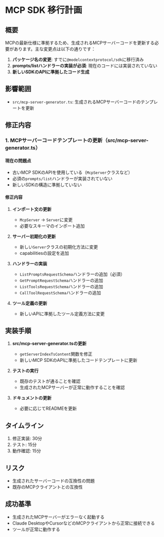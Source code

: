 # MCP SDK 移行計画

## 概要
MCPの最新仕様に準拠するため、生成されるMCPサーバーコードを更新する必要があります。主な変更点は以下の通りです：

1. **パッケージ名の変更**: すでに`@modelcontextprotocol/sdk`に移行済み
2. **prompts/listハンドラーの実装が必須**: 現在のコードには実装されていない
3. **新しいSDKのAPIに準拠したコード生成**

## 影響範囲
- `src/mcp-server-generator.ts`: 生成されるMCPサーバーコードのテンプレートを更新

## 修正内容

### 1. MCPサーバーコードテンプレートの更新（src/mcp-server-generator.ts）

#### 現在の問題点
- 古いMCP SDKのAPIを使用している（`McpServer`クラスなど）
- 必須の`prompts/list`ハンドラーが実装されていない
- 新しいSDKの構造に準拠していない

#### 修正内容
1. **インポート文の更新**
   - `McpServer` → `Server`に変更
   - 必要なスキーマのインポート追加

2. **サーバー初期化の更新**
   - 新しい`Server`クラスの初期化方法に変更
   - capabilitiesの設定を追加

3. **ハンドラーの実装**
   - `ListPromptsRequestSchema`ハンドラーの追加（必須）
   - `GetPromptRequestSchema`ハンドラーの追加
   - `ListToolsRequestSchema`ハンドラーの追加
   - `CallToolRequestSchema`ハンドラーの追加

4. **ツール定義の更新**
   - 新しいAPIに準拠したツール定義方法に変更

## 実装手順

1. **src/mcp-server-generator.tsの更新**
   - `getServerIndexTsContent`関数を修正
   - 新しいMCP SDKのAPIに準拠したコードテンプレートに更新

2. **テストの実行**
   - 既存のテストが通ることを確認
   - 生成されたMCPサーバーが正常に動作することを確認

3. **ドキュメントの更新**
   - 必要に応じてREADMEを更新

## タイムライン
1. 修正実装: 30分
2. テスト: 15分
3. 動作確認: 15分

## リスク
- 生成されたサーバーコードの互換性の問題
- 既存のMCPクライアントとの互換性

## 成功基準
- 生成されたMCPサーバーがエラーなく起動する
- Claude DesktopやCursorなどのMCPクライアントから正常に接続できる
- ツールが正常に動作する